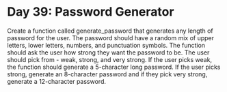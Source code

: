 # Day 39: Password Generator
Create a function called generate_password that generates any
length of password for the user. The password should have a
random mix of upper letters, lower letters, numbers, and
punctuation symbols. The function should ask the user how
strong they want the password to be. The user should pick from -
weak, strong, and very strong. If the user picks weak, the
function should generate a 5-character long password. If the user
picks strong, generate an 8-character password and if they pick
very strong, generate a 12-character password.